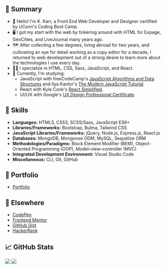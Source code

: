 ## 📝 Summary

- 👋 Hello! I'm K. Karr, a Front End Web Developer and Designer certified by UConn's Coding Boot Camp.
- 🖥️ I got my start with the web by tinkering around with HTML for Expage, GeoCities, and LiveJournal many years ago.
- 🗺️ After collecting a few degrees, living abroad for two years, and cultivating an eye for detail working as a copy editor for a decade, I returned to web development out of a strong desire to learn more about the technologies I use every day.
- 🐱‍💻 I specialize in HTML, CSS, Sass, JavaScript, and React.
- 🧐 Currently, I'm studying:
  - JavaScript with freeCodeCamp's [JavaScript Algorithms and Data Structures](https://www.freecodecamp.org/learn/javascript-algorithms-and-data-structures) and Ilya Kantor's [The Modern JavaScript Tutorial](https://javascript.info).
  - React with Kyle Cook's [React Simplified](https://reactsimplified.com).
  - UI/UX with Google's [UX Design Professional Certificate](https://www.coursera.org/professional-certificates/google-ux-design).

## 🎨 Skills

- **Languages:** HTML5, CSS3, SCSS/Sass, JavaScript ES6+
- **Libraries/Frameworks:** Bootstrap, Bulma, Tailwind CSS
- **JavaScript Libraries/Frameworks:** jQuery, Node.js, Express.js, React.js
- **Databases:** MongoDB, Mongoose ODM, MySQL, Sequelize ORM
- **Methodologies/Paradigms:** Block Element Modifier (BEM), Object-Oriented Programming (OOP), Model–view–controller (MVC)
- **Integrated Development Environment:** Visual Studio Code
- **Miscellaneous:** CLI, Git, GitHub

## 📁 Portfolio

- [Portfolio](https://kkarrwrites.carrd.co/)

## 🔗 Elsewhere

- [CodePen](https://codepen.io/kkarrwrites)
- [Frontend Mentor](https://www.frontendmentor.io/profile/kkarrwrites)
- [GitHub Gist](https://gist.github.com/kkarrwrites)
- [HackerRank](https://www.hackerrank.com/kkarrwrites)

## 📈 GitHub Stats

<img src="https://github-readme-stats.vercel.app/api/top-langs?username=kkarrwrites&layout=compact"/>
<img src="https://github-readme-stats.vercel.app/api?username=kkarrwrites&show_icons=true"/>
